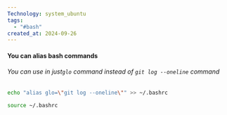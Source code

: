 ```yaml
---
Technology: system_ubuntu
tags:
  - "#bash"
created_at: 2024-09-26
---
```

#### You can alias bash commands
###### You can use in just`glo` command instead of `git log --oneline` command
```bash
echo "alias glo=\"git log --oneline\"" >> ~/.bashrc
```


```bash
source ~/.bashrc
```